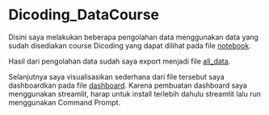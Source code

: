 # Dicoding_DataCourse

Disini saya melakukan beberapa pengolahan data menggunakan data yang sudah disediakan course Dicoding yang dapat dilihat pada file [notebook](notebook.ipynb).

Hasil dari pengolahan data sudah saya export menjadi file [all_data](all_data.csv).

Selanjutnya saya visualisasikan sederhana dari file tersebut saya dashboardkan pada file [dashboard](dashboard.py). Karena pembuatan dashboard saya menggunakan streamlit, harap untuk install terlebih dahulu streamlit lalu run menggunakan Command Prompt.
